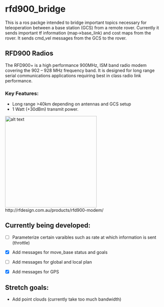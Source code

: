 # rfd900_bridge
This is a ros packge intended to bridge important topics necessary for teleoperation between a base station (GCS) from a remote rover. Currently it sends important tf information (map->base_link) and cost maps from the rover. It sends cmd_vel messages from the GCS to the rover.

## RFD900 Radios
The RFD900+ is a high performance 900MHz, ISM band radio modem covering the 902 – 928 MHz frequency band. It is designed for long range serial communications applications requiring best in class radio link performance.
### Key Features:
- Long range >40km depending on antennas and GCS setup
- 1 Watt (+30dBm) transmit power.
<img src="http://rfdesign.com.au/wp-content/uploads/rfd900.png" alt="alt text" width="300" height="whatever">
http://rfdesign.com.au/products/rfd900-modem/

## Currently being developed:
- [ ] Parameterize certain varaibles such as rate at which information is sent (throttle)
- [X] Add messages for move_base status and goals
- [ ] Add messages for global and local plan
- [X] Add messages for GPS


## Stretch goals:
- Add point clouds (currently take too much bandwidth)
